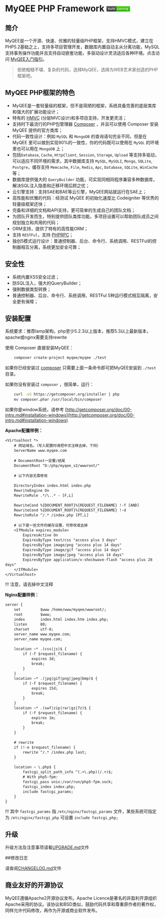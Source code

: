 MyQEE PHP Framework  ![passing](./manual/html/assets/images/passing.png)
====

## 简介


MyQEE是一个开源、快速、优雅的轻量级PHP框架，支持HMVC模式，建立在PHP5.2基础之上，支持多项目管理开发，数据库内置自动主从分离功能，MySQL支持事务操作功能并且支持自动嵌套功能，多驱动设计灵活适应各种环境。点击访问 [MyQEE入门指引](./manual/guide/zh-cn/starting.md)。

> 拒绝粗糙不堪、复杂的代码，选择MyQEE，选择为WEB艺术家创造的PHP框架吧。

## MyQEE PHP框架的特色

* MyQEE是一套轻量级的框架，但不是简陋的框架，系统具备完善的底层类库和强大的扩展功能设计；
* 特有的 [HMVC](./manual/guide/zh-cn/hmvc.md) (分层MVC设计)和多项目支持，开发更灵活；
* 支持时下最流行的PHP包管理器 [Composer](http://getcomposer.org/) ，并且可以使用 Composer 安装 MyQEE 提供的官方类库；
* 代码一致性设计：例如 `MySQL` 和 `MongoDB` 的查询语句完全不同，但是在 MyQEE 里可以做到实现90%的一致性，你的代码既可以使用在 `MySQL` 的环境里也可以用在 `MongoDB` 上；
* 包括`Database`, `Cache`, `HttpClient`, `Session`, `Storage`, `Upload` 等支持多驱动，可以适应不同环境的需求，其中数据库支持 `MySQL`, `MySQLI`, `Mongo`, `SQLite`, `Postgre`，缓存支持 `Memcache`, `File`, `Redis`, `Apc`, `Database`, `SQLite`, `WinCache` 等；
* 数据库提供强大的 `QueryBuilder` 功能，可实现同相同程序兼容多种数据库，解决SQL注入隐患和迁移环境后顾之忧；
* 云引擎支持：支持SAE和BAE等云引擎，MyQEE网站就运行在SAE上；
* 高性能和优雅的代码：经测试 MyQEE 的初始化速度比 Codeigniter 等优秀的轻量级框架还快；
* 完备和详细的文档和API支持，更可简单的生成自己的团队文档；
* 为团队开发而生，特别提供团队类库功能，多项目设置可以帮助团队成员之间规划独立和共用的代码；
* ORM支持，提供了特有的高性能ORM；
* 支持 `RESTFul`，支持 [PHPRPC](http://www.phprpc.org/)；
* 独创5模式运行设计：普通控制器、后台、命令行、系统调用、RESTFul的控制器相互分离，系统更加安全可靠；

## 安全性

* 系统内置XSS安全过滤；
* 防SQL注入，强大的QueryBuilder；
* 强制数据类型转换；
* 普通控制器、后台、命令行、系统调用、RESTFul 5种运行模式相互隔离，安全更有保障；



## 安装配置

系统要求：推荐lamp架构，php至少5.2.3以上版本，推荐5.3以上最新版本，apache或nginx需要支持rewrite

使用 Composer 直接安装MyQEE：

``` bash
    composer create-project myqee/myqee ./test
```

如果你已经安装过 [composer](http://getcomposer.org/) 只需要上面一条命令即可把MyQEE安装到 `./test` 目录。

如果你没有安装过 `composer` ，很简单，运行：

``` bash
    curl -sS https://getcomposer.org/installer | php
    mv composer.phar /usr/local/bin/composer
```
如果你是window系统，请参考 [http://getcomposer.org/doc/00-intro.md#installation-windows](http://getcomposer.org/doc/00-intro.md#installation-windows)

**Apache配置样例：**
	
``` ApacheConf
<Virtualhost *>
    # 网站域名，（写入配置时请把中文注释去掉，下同）
	ServerName www.myqee.com
	
	# DocumentRoot一定要/结尾
	DocumentRoot "D:/php/myqee_v2/wwwroot/"
	
    # 以下内容无需修改
    
	DirectoryIndex index.html index.php
	RewriteEngine On
	RewriteRule .*/\..* - [F,L]
	
    RewriteCond %{DOCUMENT_ROOT}%{REQUEST_FILENAME} !-f [AND]
    RewriteCond %{DOCUMENT_ROOT}%{REQUEST_FILENAME} !-d
    RewriteRule ^/.* /index.php [PT,L]

    # 以下是一些文件的缓存设置，可修改或去掉
    <IfModule expires_module>
    	ExpiresActive On
    	ExpiresByType text/css "access plus 3 days"
    	ExpiresByType image/png "access plus 14 days"
    	ExpiresByType image/gif "access plus 14 days"
    	ExpiresByType image/jpeg "access plus 14 days"
    	ExpiresByType application/x-shockwave-flash "access plus 28 days"
	</IfModule>
</Virtualhost>
```
 
!!! 注意，请去掉中文注释 


**Nginx配置样例：**

``` Nginx
server {
    set         $www /home/www/myqee/wwwroot/;
    root        $www;
    index       index.html index.htm index.php;
    listen      80;
    charset     utf-8;
    server_name www.myqee.com;
    server_name myqee.com;

    location ~* .(css|js)$ {
        if (-f $request_filename) {
            expires 3d;
            break;
        }
    }
    location ~* .(jpg|gif|png|jpeg|bmp)$ {
        if (-f $request_filename) {
            expires 15d;
            break;
        }
    }
    location ~* .(swf|zip|rar|gz|7z)$ {
        if (-f $request_filename) {
            expires 1m;
            break;
        }
    }

    # rewrite
    if (!-e $request_filename) {
        rewrite ^/.* /index.php last;
    }

    location ~ \.php$ {
        fastcgi_split_path_info ^(.+\.php)(/.+)$;
        # With php5-fpm:
        fastcgi_pass unix:/var/run/php5-fpm.sock;
        fastcgi_index index.php;
        include fastcgi_params;
    }
}
```

!!! 其中 `fastcgi_params` 指 `/etc/nginx/fastcgi_params` 文件，某些系统可指定为 `/etc/nginx/fastcgi_php` 可设置 `include fastcgi_php;`



## 升级
升级方法及注意事项请看[UPGRADE.md](UPGRADE.md)文件


##修改日志

请查阅[CHANGELOG.md](CHANGELOG.md)文件


## 商业友好的开源协议


MyQEE遵循Apache2开源协议发布。Apache Licence是著名的非盈利开源组织Apache采用的协议。该协议和BSD类似，鼓励代码共享和尊重原作者的著作权，同样允许代码修改，再作为开源或商业软件发布。

